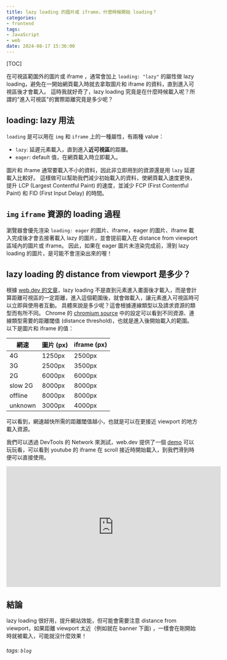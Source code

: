 ```yaml
---
title: lazy loading 的圖片或 iframe，什麼時候開始 loading？
categories:
- frontend
tags: 
- JavaScript
- web
date: 2024-08-17 15:36:00
---
```


[TOC]

在可視區範圍外的圖片或 iframe ，通常會加上 `loading: "lazy"` 的屬性做 lazy loading，避免在一開始網頁載入時就去拿取圖片和 iframe 的資料，直到進入可視區後才會載入。
這時我就好奇了，lazy loading 究竟是在什麼時候載入呢？所謂的"進入可視區"的實際距離究竟是多少呢？

## loading: lazy 用法
`loading` 是可以用在 `img` 和 `iframe` 上的一種屬性，有兩種 value：
- `lazy`: 延遲元素載入，直到進入**近可視區**的距離。
- `eager`: default 值，在網頁載入時立即載入。

圖片和 iframe 通常要載入不小的資料，因此非立即用到的資源還是用 `lazy` 延遲載入比較好。
這樣做可以幫助我們減少初始載入的資料，使網頁載入速度更快，提升 LCP (Largest Contentful Paint) 的速度，並減少 FCP (First Contentful Paint) 和 FID (First Input Delay) 的時間。

## `img` `iframe` 資源的 loading 過程
瀏覽器會優先渲染 `loading: eager` 的圖片、iframe，eager 的圖片、iframe 載入完成後才會去接著載入 lazy 的圖片，並會提前載入在 distance from viewport 區域內的圖片或 iframe。
因此，如果在 eager 圖片未渲染完成前，滑到 lazy loading 的圖片，是可能不會渲染出來的喔！

## lazy loading 的 distance from viewport 是多少？
根據 [web.dev 的文章](https://web.dev/articles/browser-level-image-lazy-loading#distance-from-viewport)，lazy loading 不是直到元素進入畫面後才載入，而是會計算距離可視區的一定距離，進入這個範圍後，就會做載入，讓元素進入可視區時可以立即與使用者互動。
具體來說是多少呢？這會根據連線類型以及請求資源的類型而有所不同。
Chrome 的 [chromium source](https://source.chromium.org/chromium/chromium/src/+/main:third_party/blink/renderer/core/frame/settings.json5;l=963-995) 中的設定可以看到不同資源、連線類型需要的距離閾值 (distance threshold)，也就是進入後開始載入的範圍。
以下是圖片和 iframe 的值：

| 網速       | 圖片 (px) | iframe (px) |
|------------|-----------|-------------|
| 4G         | 1250px    | 2500px      |
| 3G         | 2500px    | 3500px      |
| 2G         | 6000px    | 6000px      |
| slow 2G    | 8000px    | 8000px      |
| offline    | 8000px    | 8000px      |
| unknown    | 3000px    | 4000px      |

可以看到，網速越快所需的距離閾值越小，也就是可以在更接近 viewport 的地方載入資源。

我們可以透過 DevTools 的 Network 來測試，web.dev 提供了一個 [demo](https://lazy-load.netlify.app/iframes/) 可以玩玩看，可以看到 youtube 的 iframe 在 scroll 接近時開始載入，到我們滑到時便可以直接使用。
<iframe width="560" height="315" src="https://www.youtube.com/embed/YMbXR40qLrk?si=m0SqjyMR4qpvuepG" title="YouTube video player" frameborder="0" allow="accelerometer; autoplay; clipboard-write; encrypted-media; gyroscope; picture-in-picture; web-share" referrerpolicy="strict-origin-when-cross-origin" allowfullscreen></iframe>

## 結論
lazy loading 很好用，提升網站效能，但可能會需要注意 distance from viewport，如果距離 viewport 太近（例如就在 banner 下面) ，一樣會在剛開始時就被載入，可能就沒什麼效果！


###### tags: `blog` 